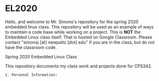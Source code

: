# EL2020

Hello, and welcome to Mr. Simons's repository for the spring 2020 embedded linux class.  This repository will be used as an example of ways to maintain a code base while working on a project. This is **NOT** the Embedded Linux class itself.  That is hosted on Google Classroom.  Please contact "simonsj [at] newpaltz [dot] edu" if you are in the class, but do not have the classroom code.

Spring 2020 Embedded Linux Class
 
 This repository documents my class work and projects done for CPS342.
 
    1. Personal Information:
        
       
